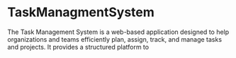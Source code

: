 # TaskManagmentSystem
The Task Management System is a web-based application designed to help organizations and teams efficiently plan, assign, track, and manage tasks and projects. It provides a structured platform to 
